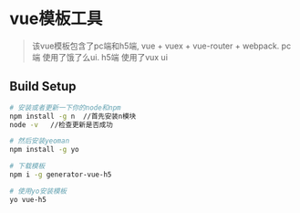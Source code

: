 # vue模板工具

> 该vue模板包含了pc端和h5端, vue + vuex + vue-router + webpack.
> pc端 使用了饿了么ui.
> h5端 使用了vux ui


## Build Setup

``` bash
# 安装或者更新一下你的node和npm
npm install -g n  //首先安装n模块
node -v   //检查更新是否成功

# 然后安装yeoman
npm install -g yo

# 下载模板
npm i -g generator-vue-h5

# 使用yo安装模板
yo vue-h5

